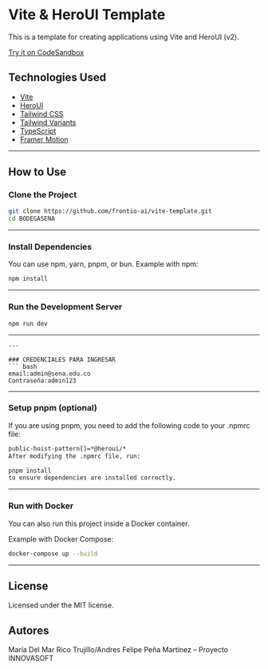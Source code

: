 # Vite & HeroUI Template

This is a template for creating applications using Vite and HeroUI (v2).

[Try it on CodeSandbox](https://githubbox.com/frontio-ai/vite-template)

##  Technologies Used

- [Vite](https://vitejs.dev/guide/)
- [HeroUI](https://heroui.com)
- [Tailwind CSS](https://tailwindcss.com)
- [Tailwind Variants](https://tailwind-variants.org)
- [TypeScript](https://www.typescriptlang.org)
- [Framer Motion](https://www.framer.com/motion)

---

##  How to Use

### Clone the Project
```bash
git clone https://github.com/frontio-ai/vite-template.git
cd BODEGASENA
```
---

### Install Dependencies
You can use npm, yarn, pnpm, or bun.
Example with npm:

``` bash
npm install
```
---

### Run the Development Server
``` bash
npm run dev
```
---
```
---

### CREDENCIALES PARA INGRESAR
``` bash
email:admin@sena.edu.co
Contraseña:admin123
```
---

### Setup pnpm (optional)
If you are using pnpm, you need to add the following code to your .npmrc file:
``` bash
public-hoist-pattern[]=*@heroui/*
After modifying the .npmrc file, run:
```
``` bash
pnpm install
to ensure dependencies are installed correctly.
```
---

### Run with Docker
You can also run this project inside a Docker container.

Example with Docker Compose:

``` bash
docker-compose up --build
```
---

## License
Licensed under the MIT license.

## Autores

María Del Mar Rico Trujillo/Andres Felipe Peña Martinez – Proyecto INNOVASOFT